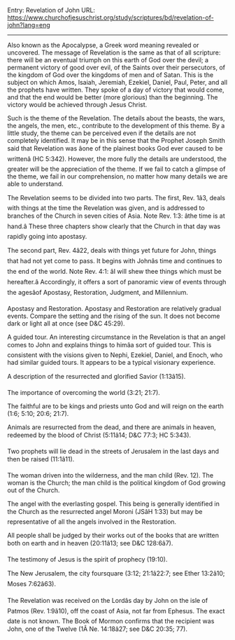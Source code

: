Entry: Revelation of John
URL: https://www.churchofjesuschrist.org/study/scriptures/bd/revelation-of-john?lang=eng

---

Also known as the Apocalypse, a Greek word meaning revealed or uncovered. The message of Revelation is the same as that of all scripture: there will be an eventual triumph on this earth of God over the devil; a permanent victory of good over evil, of the Saints over their persecutors, of the kingdom of God over the kingdoms of men and of Satan. This is the subject on which Amos, Isaiah, Jeremiah, Ezekiel, Daniel, Paul, Peter, and all the prophets have written. They spoke of a day of victory that would come, and that the end would be better (more glorious) than the beginning. The victory would be achieved through Jesus Christ.

Such is the theme of the Revelation. The details about the beasts, the wars, the angels, the men, etc., contribute to the development of this theme. By a little study, the theme can be perceived even if the details are not completely identified. It may be in this sense that the Prophet Joseph Smith said that Revelation was âone of the plainest books God ever caused to be writtenâ (HC 5:342). However, the more fully the details are understood, the greater will be the appreciation of the theme. If we fail to catch a glimpse of the theme, we fail in our comprehension, no matter how many details we are able to understand.

The Revelation seems to be divided into two parts. The first, Rev. 1â3, deals with things at the time the Revelation was given, and is addressed to branches of the Church in seven cities of Asia. Note Rev. 1:3: âthe time is at hand.â These three chapters show clearly that the Church in that day was rapidly going into apostasy.

The second part, Rev. 4â22, deals with things yet future for John, things that had not yet come to pass. It begins with Johnâs time and continues to the end of the world. Note Rev. 4:1: âI will shew thee things which must be hereafter.â Accordingly, it offers a sort of panoramic view of events through the agesâof Apostasy, Restoration, Judgment, and Millennium.

Apostasy and Restoration. Apostasy and Restoration are relatively gradual events. Compare the setting and the rising of the sun. It does not become dark or light all at once (see D&C 45:29).

A guided tour. An interesting circumstance in the Revelation is that an angel comes to John and explains things to himâa sort of guided tour. This is consistent with the visions given to Nephi, Ezekiel, Daniel, and Enoch, who had similar guided tours. It appears to be a typical visionary experience.

A description of the resurrected and glorified Savior (1:13â15).

The importance of overcoming the world (3:21; 21:7).

The faithful are to be kings and priests unto God and will reign on the earth (1:6; 5:10; 20:6; 21:7).

Animals are resurrected from the dead, and there are animals in heaven, redeemed by the blood of Christ (5:11â14; D&C 77:3; HC 5:343).

Two prophets will lie dead in the streets of Jerusalem in the last days and then be raised (11:1â11).

The woman driven into the wilderness, and the man child (Rev. 12). The woman is the Church; the man child is the political kingdom of God growing out of the Church.

The angel with the everlasting gospel. This being is generally identified in the Church as the resurrected angel Moroni (JSâH 1:33) but may be representative of all the angels involved in the Restoration.

All people shall be judged by their works out of the books that are written both on earth and in heaven (20:11â13; see D&C 128:6â7).

The testimony of Jesus is the spirit of prophecy (19:10).

The New Jerusalem, the city foursquare (3:12; 21:1â22:7; see Ether 13:2â10; Moses 7:62â63).

The Revelation was received on the Lordâs day by John on the isle of Patmos (Rev. 1:9â10), off the coast of Asia, not far from Ephesus. The exact date is not known. The Book of Mormon confirms that the recipient was John, one of the Twelve (1Â Ne. 14:18â27; see D&C 20:35; 77).
